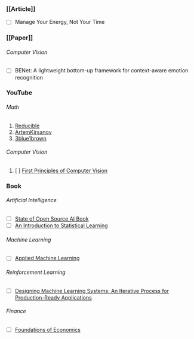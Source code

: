 ### [[Article]]

- [ ] Manage Your Energy, Not Your Time

### [[Paper]]

###### Computer Vision

- [ ] BENet: A lightweight bottom-up framework for context-aware emotion recognition

### YouTube

###### Math

1. [Reducible](https://www.youtube.com/@Reducible)
2. [ArtemKirsanov](https://www.youtube.com/@ArtemKirsanov)
3. [3blue1brown](https://www.youtube.com/@3blue1brown)

###### Computer Vision
1. [ ] [First Principles of Computer Vision](https://www.youtube.com/@firstprinciplesofcomputerv3258)

### Book

###### Artificial Intelligence

- [ ] [State of Open Source AI Book](https://book.premai.io/state-of-open-source-ai/)
- [ ] [An Introduction to Statistical Learning](https://www.statlearning.com/)

###### Machine Learning

- [ ] [Applied Machine Learning](https://kuleshov-group.github.io/aml-book/intro.html)

###### Reinforcement Learning

- [ ] [Designing Machine Learning Systems: An Iterative Process for Production-Ready Applications](https://www.libgen.is/search.php?req=Designing+Machine+Learning+Systems%3A+An+Iterative+Process+for+Production-Ready+Applications&lg_topic=libgen&open=0&view=simple&res=25&phrase=1&column=def)

###### Finance

- [ ] [Foundations of Economics](https://www.amazon.com/Foundations-Economics-David-K-Begg/dp/0077121880)